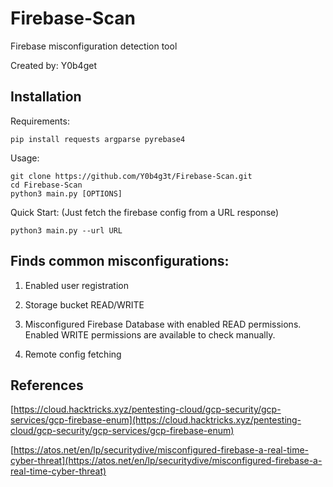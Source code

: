# Firebase-Scan
Firebase misconfiguration detection tool

Created by: Y0b4get

## Installation

Requirements:
```
pip install requests argparse pyrebase4
```

Usage:

```
git clone https://github.com/Y0b4g3t/Firebase-Scan.git
cd Firebase-Scan
python3 main.py [OPTIONS]
```

Quick Start: (Just fetch the firebase config from a URL response)
```commandline
python3 main.py --url URL
```

## Finds common misconfigurations:
1) Enabled user registration

2) Storage bucket READ/WRITE

3) Misconfigured Firebase Database with enabled READ permissions. Enabled WRITE permissions are available to check manually.

4) Remote config fetching

## References
[https://cloud.hacktricks.xyz/pentesting-cloud/gcp-security/gcp-services/gcp-firebase-enum](https://cloud.hacktricks.xyz/pentesting-cloud/gcp-security/gcp-services/gcp-firebase-enum)

[https://atos.net/en/lp/securitydive/misconfigured-firebase-a-real-time-cyber-threat](https://atos.net/en/lp/securitydive/misconfigured-firebase-a-real-time-cyber-threat)


